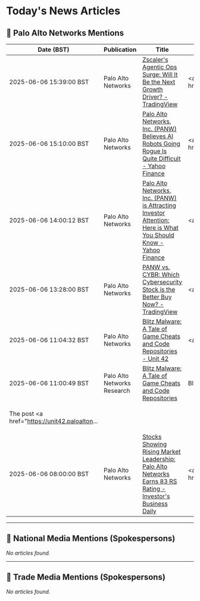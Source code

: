 # Today's News Articles

## 📌 Palo Alto Networks Mentions

| Date (BST) | Publication | Title | Summary |
|------------|-------------|-------|---------|
| 2025-06-06 15:39:00 BST | Palo Alto Networks | [Zscaler's Agentic Ops Surge: Will It Be the Next Growth Driver? - TradingView](https://news.google.com/rss/articles/CBMiuAFBVV95cUxPUWFFVVNzOEdXbnBGa1ctZjI5cFVPM1Fod3NuYWw4Mk1IT0ZLc1UxZ0IwWWFlNkJSaHVqcDg3WU96RExDcEw1SS1qYllmQk5GaXRDQ05YbE1McFVPdTF3THVOYXlHSVYtdFEwaVoxYzdQSWRvTkVXOWxFN0tsR2RtZm12NUxEaVVDckNnTm81dUpjbnpfYlprUDNKT0hQR1dtR2xBU2FaNzlhUGNkamdNZEJ6RU1DN09Z?oc=5) | <a href="https://news.google.com/rss/articles/CBMiuAFBVV95cUxPUWFFVVNzOEdXbnBGa1ctZjI5cFVPM1Fod3NuYWw4Mk1IT0ZLc1UxZ0IwWWFlNkJSaHVqcDg3WU96RExDcEw1SS1qYllmQk5GaXRDQ05YbE1McFVPdTF3THVOYXlHSVYtdFEwaVoxYz... |
| 2025-06-06 15:10:00 BST | Palo Alto Networks | [Palo Alto Networks, Inc. (PANW) Believes AI Robots Going Rogue Is Quite Difficult - Yahoo Finance](https://news.google.com/rss/articles/CBMifkFVX3lxTE9uaVZST2owUURZQmVfRmxyY0U5eUpVbHV1WVBYUVpnWEVFRlc4ZDRPQS1mWlVkeXdLcnhZeVBWOGEyM1BNYmZEYXhEeEN5OS1oS0E0OFotOVljY3Z5R2NadVEzZElKd0FvVnQtblFNWmpBejZscWhfOGJNNU5aQQ?oc=5) | <a href="https://news.google.com/rss/articles/CBMifkFVX3lxTE9uaVZST2owUURZQmVfRmxyY0U5eUpVbHV1WVBYUVpnWEVFRlc4ZDRPQS1mWlVkeXdLcnhZeVBWOGEyM1BNYmZEYXhEeEN5OS1oS0E0OFotOVljY3Z5R2NadVEzZElKd0FvVnQtblFNWm... |
| 2025-06-06 14:00:12 BST | Palo Alto Networks | [Palo Alto Networks, Inc. (PANW) is Attracting Investor Attention: Here is What You Should Know - Yahoo Finance](https://news.google.com/rss/articles/CBMifkFVX3lxTE1DTElnbTNJYTAtRFVycGZpRll3R2RDX2tSd2sxR0tUdHpXZXptekdLZHRoQlE1ek1xcUtVU1gtRlRPd3FGVHlLSUY1UTV5X1dGUnJIWC1yTEVJQjB6blVzMnN0NDBTcms1X1FHWTFhZ0hGQU1rVEJ3cmo5NWp0QQ?oc=5) | <a href="https://news.google.com/rss/articles/CBMifkFVX3lxTE1DTElnbTNJYTAtRFVycGZpRll3R2RDX2tSd2sxR0tUdHpXZXptekdLZHRoQlE1ek1xcUtVU1gtRlRPd3FGVHlLSUY1UTV5X1dGUnJIWC1yTEVJQjB6blVzMnN0NDBTcms1X1FHWTFhZ0... |
| 2025-06-06 13:28:00 BST | Palo Alto Networks | [PANW vs. CYBR: Which Cybersecurity Stock is the Better Buy Now? - TradingView](https://news.google.com/rss/articles/CBMitwFBVV95cUxQdGFpS2haaG9VakszNFBiVUR5R1hFZjN1azlxQUJyUEUwNUFvV3BUVFJSSzdWdGdyVGF5Zng1a2RfTFdIdjFSX0tMeXVSeEtjU3VGVi1KYkZtdEFvZ0xuM1ZSeVVlSkZNNW5odnI2SVpKYk9oeXRhX0tBMWxRTDRBWjUyQTVJX1BSMkN5UHd0Q2huV0xWR2w0S0xTTTdrREhvZHB6VlFYVEt1b1hObDd6YUZMeUc0NVU?oc=5) | <a href="https://news.google.com/rss/articles/CBMitwFBVV95cUxQdGFpS2haaG9VakszNFBiVUR5R1hFZjN1azlxQUJyUEUwNUFvV3BUVFJSSzdWdGdyVGF5Zng1a2RfTFdIdjFSX0tMeXVSeEtjU3VGVi1KYkZtdEFvZ0xuM1ZSeVVlSkZNNW5odnI2SV... |
| 2025-06-06 11:04:32 BST | Palo Alto Networks | [Blitz Malware: A Tale of Game Cheats and Code Repositories - Unit 42](https://news.google.com/rss/articles/CBMiZkFVX3lxTE5nS1ZHRFBDRERMcFJzcWF0SUlMWlM1aWcyWnZ2RDZEZEFaVGp3eFFQWnlScDZ6QVJnNmRfVGMxOEJBQmdWVGNFc0xKNlk2ay1HRTRaOWtBdzJid290MGtNemNURXRkZw?oc=5) | <a href="https://news.google.com/rss/articles/CBMiZkFVX3lxTE5nS1ZHRFBDRERMcFJzcWF0SUlMWlM1aWcyWnZ2RDZEZEFaVGp3eFFQWnlScDZ6QVJnNmRfVGMxOEJBQmdWVGNFc0xKNlk2ay1HRTRaOWtBdzJid290MGtNemNURXRkZw?oc=5" targe... |
| 2025-06-06 11:00:49 BST | Palo Alto Networks Research | [Blitz Malware: A Tale of Game Cheats and Code Repositories](https://unit42.paloaltonetworks.com/blitz-malware-2025/) | <p>Blitz malware, active since 2024 and updated in 2025, was spread via game cheats. We discuss its infection vector and abuse of Hugging Face for C2.</p>
<p>The post <a href="https://unit42.paloalton... |
| 2025-06-06 08:00:00 BST | Palo Alto Networks | [Stocks Showing Rising Market Leadership: Palo Alto Networks Earns 83 RS Rating - Investor's Business Daily](https://news.google.com/rss/articles/CBMi6wFBVV95cUxOb0JvM0d1djNjQ2dmbDVteW9xemV2TF9NdkVuZkpWcGdwdzNPaWVwN1o0dlNoamZTc0U2bTNua2VQWjRVQ1E4UGlBbXZUcFZ4aGJzZ2tNbExvNExmb0c3S2NoQVZwSmRLSU1ycURkeDlscFZ5UXVaSUtwSXB3RE1GSjhGUTc5b19NeXNNekkwZDYtQ3lYdGp3YU5zUU9udUdidDI5NEU4alRiOERSZFctVEpHdUgyVXdZTUs1UkxlYXh2WUVyUVZVVU9zMEY2aGxrYVpRc2VJSjVYaFlFYklDRTdJMndCTnhrYVU4?oc=5) | <a href="https://news.google.com/rss/articles/CBMi6wFBVV95cUxOb0JvM0d1djNjQ2dmbDVteW9xemV2TF9NdkVuZkpWcGdwdzNPaWVwN1o0dlNoamZTc0U2bTNua2VQWjRVQ1E4UGlBbXZUcFZ4aGJzZ2tNbExvNExmb0c3S2NoQVZwSmRLSU1ycURkeD... |

---
## 📰 National Media Mentions (Spokespersons)

_No articles found._

---
## 📘 Trade Media Mentions (Spokespersons)

_No articles found._
